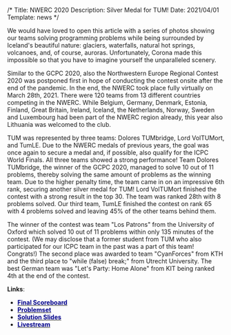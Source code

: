 /*
Title: NWERC 2020
Description: Silver Medal for TUM!
Date: 2021/04/01
Template: news
*/


We would have loved to open this article with a series of photos showing our teams solving programming problems while being surrounded by Iceland's beautiful nature: glaciers, waterfalls, natural hot springs, volcanoes, and, of course, auroras. Unfortunately, Corona made this impossible so that you have to imagine yourself the unparalleled scenery.

Similar to the GCPC 2020, also the Northwestern Europe Regional Contest 2020 was postponed first in hope of conducting the contest onsite after the end of the pandemic. In the end, the NWERC took place fully virtually on March 28th, 2021. There were 120 teams from 13 different countries competing in the NWERC. While Belgium, Germany, Denmark, Estonia, Finland, Great Britain, Ireland, Iceland, the Netherlands, Norway, Sweden and Luxembourg had been part of the NWERC region already, this year also Lithuania was welcomed to the club. 

TUM was represented by three teams: Dolores TUMbridge, Lord VolTUMort, and TumLE. Due to the NWERC medals of previous years, the goal was once again to secure a medal and, if possible, also qualify for the ICPC World Finals. All three teams showed a strong performance! Team Dolores TUMbridge, the winner of the GCPC 2020, managed to solve 10 out of 11 problems, thereby solving the same amount of problems as the winning team. Due to the higher penalty time, the team came in on an impressive 6th rank, securing another silver medal for TUM! Lord VolTUMort finished the contest with a strong result in the top 30. The team was ranked 28th with 8 problems solved. Our third team, TumLE finished the contest on rank 65 with 4 problems solved and leaving 45% of the other teams behind them.

The winner of the contest was team "Los Patrons" from the University of Oxford which solved 10 out of 11 problems within only 135 minutes of the contest. (We may disclose that a former student from TUM who also participated for our ICPC team in the past was a part of this team! Congrats!) The second place was awarded to team "CyanForces" from KTH and the third place to "while (false) break;" from Utrecht University. The best German team was "Let's Party: Home Alone" from KIT being ranked 4th at the end of the contest.


**Links**:
- [<span style="color:darkblue">**Final Scoreboard**</span>](https://2020.nwerc.eu/standings/)
- [<span style="color:darkblue">**Problemset**</span>](https://2020.nwerc.eu/files/nwerc2020problems.pdf)
- [<span style="color:darkblue">**Solution Slides**</span>](https://2020.nwerc.eu/files/nwerc2020slides.pdf)
- [<span style="color:darkblue">**Livestream**</span>](https://www.youtube.com/watch?v=AdSJ6hBL7x8&ab_channel=NWERC2020)
